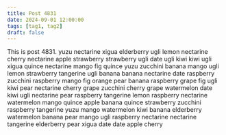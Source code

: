 ```yaml
---
title: Post 4831
date: 2024-09-01 12:00:00
tags: [tag1, tag2]
draft: false
---
```

This is post 4831.
yuzu
nectarine
xigua
elderberry
ugli
lemon
nectarine
cherry
nectarine
apple
strawberry
strawberry
ugli
date
ugli
kiwi
kiwi
ugli
xigua
quince
nectarine
mango
fig
quince
yuzu
zucchini
banana
mango
ugli
lemon
strawberry
tangerine
ugli
banana
banana
nectarine
date
raspberry
zucchini
raspberry
mango
fig
orange
pear
banana
raspberry
grape
fig
ugli
kiwi
pear
nectarine
cherry
grape
zucchini
cherry
grape
watermelon
date
kiwi
ugli
nectarine
pear
raspberry
tangerine
lemon
raspberry
nectarine
watermelon
mango
quince
apple
banana
quince
strawberry
zucchini
raspberry
tangerine
yuzu
mango
watermelon
kiwi
banana
elderberry
watermelon
banana
pear
mango
ugli
raspberry
nectarine
nectarine
tangerine
elderberry
pear
xigua
date
date
apple
cherry

